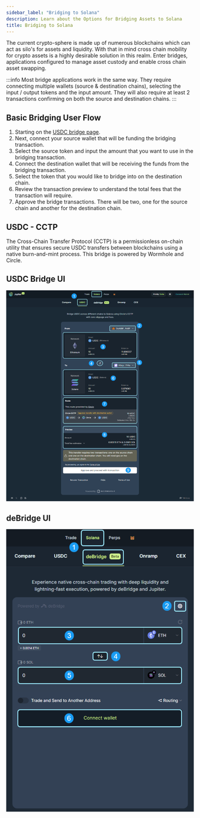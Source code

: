 ```yaml
---
sidebar_label: "Bridging to Solana"
description: Learn about the Options for Bridging Assets to Solana
title: Bridging to Solana
---
```


<head>
    <title>Bridging to Solana</title>
    <meta name="twitter:card" content="summary" />
</head>

The current crypto-sphere is made up of numerous blockchains which can act as silo's for assets and liquidity. With that in mind cross chain mobility for crypto assets is a highly desirable solution in this realm. Enter bridges, applications configured to manage asset custody and enable cross chain asset swapping. 

:::info 
Most bridge applications work in the same way. They require connecting multiple wallets (source & destination chains), selecting the input / output tokens and the input amount. They will also require at least 2 transactions confirming on both the source and destination chains.
:::

## Basic Bridging User Flow

1. Starting on the [USDC bridge page](https://jup.ag/bridge/cctp). 
2. Next, connect your source wallet that will be funding the bridging transaction.
3. Select the source token and input the amount that you want to use in the bridging transaction.
4. Connect the destination wallet that will be receiving the funds from the bridging transaction.
5. Select the token that you would like to bridge into on the destination chain.
6. Review the transaction preview to understand the total fees that the transaction will require.
7. Approve the bridge transactions. There will be two, one for the source chain and another for the destination chain.


## USDC - CCTP

The Cross-Chain Transfer Protocol (CCTP) is a permissionless on-chain utility that ensures secure USDC transfers between blockchains using a native burn-and-mint process. This bridge is powered by Wormhole and Circle.

## USDC Bridge UI

![USDC Bridge UI](../img/bridge/bridge-4.png)

## deBridge UI

![deBridge UI](../img/bridge/bridge-5.png)
